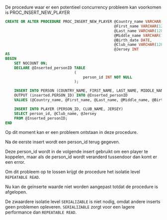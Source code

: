 De procedure waar er een potentieel concurrency probleem kan voorkomen is PROC_INSERT_NEW_PLAYER

```SQL
CREATE OR ALTER PROCEDURE PROC_INSERT_NEW_PLAYER @Country_name VARCHAR(128),
												 @First_name VARCHAR(128),
												 @Last_name VARCHAR(128),
												 @Middle_name VARCHAR(128) = NULL,
												 @Birth_date DATE,
												 @Club_name VARCHAR(128),
												 @Jersey INT
AS
BEGIN
	SET NOCOUNT ON;
	DECLARE @Inserted_personID TABLE
							   (
								   person_id INT NOT NULL
							   );

	INSERT INTO PERSON (COUNTRY_NAME, FIRST_NAME, LAST_NAME, MIDDLE_NAME, BIRTH_DATE)
	OUTPUT (inserted.PERSON_ID) INTO @Inserted_personID
	VALUES (@Country_name, @First_name, @Last_name, @Middle_name, @Birth_date)

	INSERT INTO PLAYER (PERSON_ID, CLUB_NAME, JERSEY)
	SELECT person_id, @Club_name, @Jersey
	FROM @Inserted_personID;
END 
```

Op dit moment kan er een probleem ontstaan in deze procedure.

Na de eerste insert wordt een person_id terug gegeven.

Deze person_id wordt in de volgende insert gebruikt om een player te koppelen, maar als de person_id wordt veranderd tussendoor dan komt er een error.

Om dit probleem op te lossen krijgt de procedure het isolatie level `REPEATABLE READ`.

Nu kan de geïnserte waarde niet worden aangepast totdat de procedure is afgelopen.

De zwaardere isolatie level `SERIALIZABLE` is niet nodig, omdat andere inserts geen problemen opleveren. `SERIALIZABLE` zorgt voor een lagere performance dan `REPEATABLE READ`.